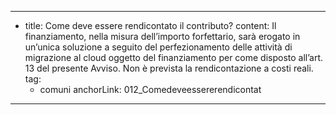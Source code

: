 ---
  - title: Come deve essere rendicontato il contributo?
    content: Il finanziamento, nella misura dell’importo forfettario, sarà erogato in un’unica soluzione a seguito del perfezionamento delle attività di migrazione al cloud oggetto del finanziamento per come disposto all’art. 13 del presente Avviso. Non è prevista la rendicontazione a costi reali.
    tag:
      - comuni
    anchorLink: 012_Comedeveessererendicontat
---